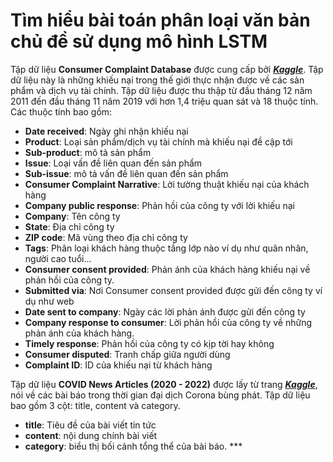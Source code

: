 # Tìm hiểu bài toán phân loại văn bản chủ đề sử dụng mô hình LSTM

Tập dữ liệu **Consumer Complaint Database** được cung cấp bởi ***[Kaggle](https://www.kaggle.com/datasets/selener/consumer-complaint-database)***. Tập dữ liệu này là những khiếu nại trong thế giới thực nhận được về các sản phẩm và dịch vụ tài chính. Tập dữ liệu được thu thập từ đầu tháng 12 năm 2011 đến đầu tháng 11 năm 2019 với hơn 1,4 triệu quan sát và 18 thuộc tính.
Các thuộc tính bao gồm:
- **Date received**: Ngày ghi nhận khiếu nại
- **Product**: Loại sản phẩm/dịch vụ tài chính mà khiếu nại đề cập tới
- **Sub-product**: mô tả sản phẩm
- **Issue**: Loại vấn đề liên quan đến sản phẩm
- **Sub-issue**: mô tả vấn đề liên quan đến sản phẩm
- **Consumer Complaint Narrative**: Lời tường thuật khiếu nại của khách hàng
- **Company public response**: Phản hồi của công ty với lời khiếu nại
- **Company**: Tên công ty
- **State**: Địa chỉ công ty
- **ZIP code**: Mã vùng theo địa chỉ công ty
- **Tags**: Phân loại khách hàng thuộc tầng lớp nào ví dụ như quân nhân, người cao tuổi...
- **Consumer consent provided**: Phản ánh của khách hàng khiếu nại về phản hồi của công ty.
- **Submitted via**: Nơi Consumer consent provided được gửi đến công ty ví dụ như web
- **Date sent to company**: Ngày các lời phản ánh được gửi đến công ty
- **Company response to consumer**: Lời phản hồi của công ty về những phản ánh của khách hàng.
- **Timely response**: Phản hồi của công ty có kịp tời hay không
- **Consumer disputed**: Tranh chấp giữa người dùng
- **Complaint ID**: ID của khiếu nại từ khách hàng


Tập dữ liệu **COVID News Articles (2020 - 2022)** được lấy từ trang ***[Kaggle](https://www.kaggle.com/datasets/timmayer/covid-news-articles-2020-2022)***, nói về các bài báo trong thời gian đại dịch Corona bùng phát. Tập dữ liệu bao gồm 3 cột: title, content và category.
- **title**: Tiêu đề của bài viết tin tức
- **content**: nội dung chính bài viết
- **category**: biểu thị bối cảnh tổng thể của bài báo. ***
